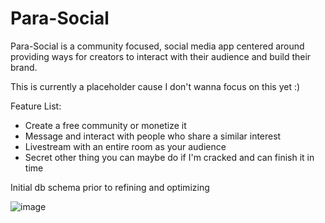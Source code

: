 # Para-Social
Para-Social is a community focused, social media app centered around providing ways for creators to interact with their audience and build their brand.

This is currently a placeholder cause I don't wanna focus on this yet :)

Feature List:
  * Create a free community or monetize it
  * Message and interact with people who share a similar interest
  * Livestream with an entire room as your audience
  * Secret other thing you can maybe do if I'm cracked and can finish it in time

Initial db schema prior to refining and optimizing

![image](https://github.com/dylan-mcdougall/aa-capstone/assets/107007986/8f320285-84bb-4bd2-828f-5102a3c21057)
